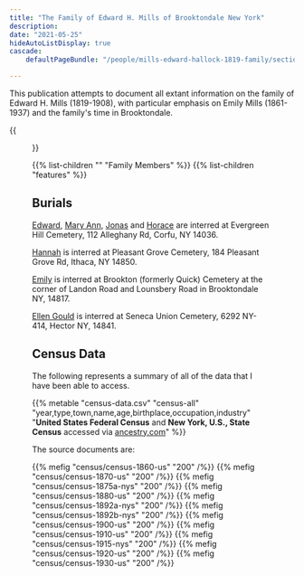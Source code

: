 ```yaml
---
title: "The Family of Edward H. Mills of Brooktondale New York"
description: 
date: "2021-05-25"
hideAutoListDisplay: true
cascade:
    defaultPageBundle: "/people/mills-edward-hallock-1819-family/section-resources"

---
```


This publication attempts to document all extant information on the family of Edward H. Mills (1819-1908), with particular emphasis on Emily Mills (1861-1937) and the family's time in Brooktondale.

<!--more-->

{{<figure src="section-resources/data_files/handwriting/eh-mills.jpg" width="600" class="hero" caption="E. H. Mills general store, Brookton NY, written in Emily's hand in the store's daily sales journals." >}}

{{% list-children "" "Family Members" %}}
{{% list-children "features" %}}


## Burials

[Edward](https://www.findagrave.com/memorial/75958691/edward-h-mills), [Mary Ann](https://www.findagrave.com/memorial/75958702/mary-ann-mills), [Jonas](https://www.findagrave.com/memorial/75958930/jonas-e-mills ) and [Horace](https://www.findagrave.com/memorial/75958913/horace-f-mills) are interred at Evergreen Hill Cemetery, 112 Alleghany Rd, Corfu, NY 14036.

[Hannah](https://www.findagrave.com/memorial/168944385/hannah-mills) is interred at Pleasant Grove Cemetery, 184 Pleasant Grove Rd, Ithaca, NY 14850.

[Emily](https://www.findagrave.com/memorial/160363879/mary-emily-mills) is interred at Brookton (formerly Quick) Cemetery at the corner of Landon Road and Lounsbery Road in Brooktondale NY, 14817.

[Ellen Gould](https://www.findagrave.com/memorial/35944445/ellen-jane-predmore) is interred at Seneca Union Cemetery, 6292 NY-414, Hector NY, 14841.

## Census Data

The following represents a summary of all of the data that I have been able to access. 

{{% metable "census-data.csv" "census-all" "year,type,town,name,age,birthplace,occupation,industry" "**United States Federal Census** and **New York, U.S., State Census** accessed via [ancestry.com](https://www.ancestry.com)" %}}

The source documents are:

<div class="gallery">
{{% mefig "census/census-1860-us" "200" /%}}
{{% mefig "census/census-1870-us" "200" /%}}
{{% mefig "census/census-1875a-nys" "200" /%}}
{{% mefig "census/census-1880-us" "200" /%}}
{{% mefig "census/census-1892a-nys" "200" /%}}
{{% mefig "census/census-1892b-nys" "200" /%}}
{{% mefig "census/census-1900-us" "200" /%}}
{{% mefig "census/census-1910-us" "200" /%}}
{{% mefig "census/census-1915-nys" "200" /%}}
{{% mefig "census/census-1920-us" "200" /%}}
{{% mefig "census/census-1930-us" "200" /%}}
</div>



